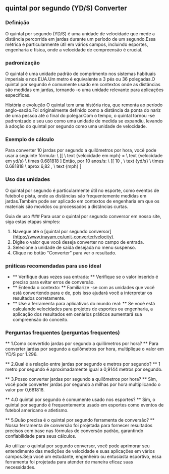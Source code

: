 ## quintal por segundo (YD/S) Converter

### Definição
O quintal por segundo (YD/S) é uma unidade de velocidade que mede a distância percorrida em jardas durante um período de um segundo.Essa métrica é particularmente útil em vários campos, incluindo esportes, engenharia e física, onde a velocidade de compreensão é crucial.

### padronização
O quintal é uma unidade padrão de comprimento nos sistemas habituais imperiais e nos EUA.Um metro é equivalente a 3 pés ou 36 polegadas.O quintal por segundo é comumente usado em contextos onde as distâncias são medidas em jardas, tornando -o uma unidade relevante para aplicações específicas.

História e evolução
O quintal tem uma história rica, que remonta ao período anglo-saxão.Foi originalmente definido como a distância da ponta do nariz de uma pessoa até o final do polegar.Com o tempo, o quintal tornou -se padronizado e seu uso como uma unidade de medida se expandiu, levando à adoção do quintal por segundo como uma unidade de velocidade.

### Exemplo de cálculo
Para converter 10 jardas por segundo a quilômetros por hora, você pode usar a seguinte fórmula:
\ [[
\ text {velocidade em mph} = \ text {velocidade em yd/s} \ times 0.681818
\]
Então, por 10 anos/s:
\ [[
10 \, \ text {yd/s} \ times 0.681818 \ aprox 6,82 \, \ text {mph}
\]

### Uso das unidades
O quintal por segundo é particularmente útil no esporte, como eventos de futebol e pista, onde as distâncias são frequentemente medidas em jardas.Também pode ser aplicado em contextos de engenharia em que os materiais são movidos ou processados ​​a distâncias curtas.

Guia de uso ###
Para usar o quintal por segundo conversor em nosso site, siga estas etapas simples:
1. Navegue até o [quintal por segundo conversor] (https://www.inayam.co/unit-converter/velocity).
2. Digite o valor que você deseja converter no campo de entrada.
3. Selecione a unidade de saída desejada no menu suspenso.
4. Clique no botão "Converter" para ver o resultado.

### práticas recomendadas para uso ideal
- ** Verifique duas vezes sua entrada: ** Verifique se o valor inserido é preciso para evitar erros de conversão.
- ** Entenda o contexto: ** Familiarize -se com as unidades que você está convertendo para e de, pois isso ajudará você a interpretar os resultados corretamente.
- ** Use a ferramenta para aplicativos do mundo real: ** Se você está calculando velocidades para projetos de esportes ou engenharia, a aplicação dos resultados em cenários práticos aumentará sua compreensão do conceito.

### Perguntas frequentes (perguntas frequentes)

** 1.Como convertido jardas por segundo a quilômetros por hora? **
Para converter jardas por segundo a quilômetros por hora, multiplique o valor em YD/S por 1.296.

** 2.Qual é a relação entre jardas por segundo e metros por segundo? **
1 metro por segundo é aproximadamente igual a 0,9144 metros por segundo.

** 3.Posso converter jardas por segundo a quilômetros por hora? **
Sim, você pode converter jardas por segundo a milhas por hora multiplicando o valor por 0,681818.

** 4.O quintal por segundo é comumente usado nos esportes? **
Sim, o quintal por segundo é frequentemente usado em esportes como eventos de futebol americano e atletismo.

** 5.Quão precisa é o quintal por segundo ferramenta de conversão? **
Nossa ferramenta de conversão foi projetada para fornecer resultados precisos com base nas fórmulas de conversão padrão, garantindo confiabilidade para seus cálculos.

Ao utilizar o quintal por segundo conversor, você pode aprimorar seu entendimento das medições de velocidade e suas aplicações em vários campos.Seja você um estudante, engenheiro ou entusiasta esportivo, essa ferramenta foi projetada para atender de maneira eficaz suas necessidades.
